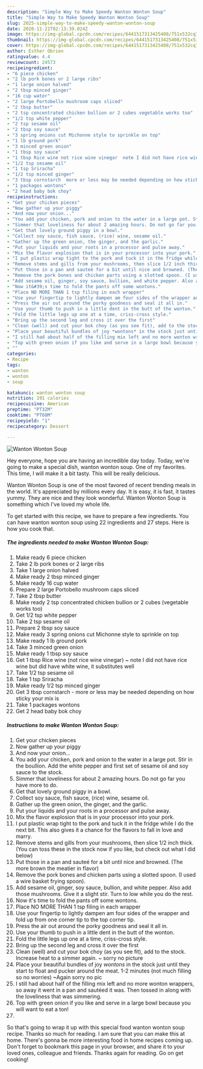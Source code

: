 ```yaml
---
description: "Simple Way to Make Speedy Wanton Wonton Soup"
title: "Simple Way to Make Speedy Wanton Wonton Soup"
slug: 2025-simple-way-to-make-speedy-wanton-wonton-soup
date: 2020-11-21T02:13:39.024Z
image: https://img-global.cpcdn.com/recipes/6441517313425408/751x532cq70/wanton-wonton-soup-recipe-main-photo.jpg
thumbnail: https://img-global.cpcdn.com/recipes/6441517313425408/751x532cq70/wanton-wonton-soup-recipe-main-photo.jpg
cover: https://img-global.cpcdn.com/recipes/6441517313425408/751x532cq70/wanton-wonton-soup-recipe-main-photo.jpg
author: Esther Obrien
ratingvalue: 4.4
reviewcount: 24573
recipeingredient:
- "6 piece chicken"
- "2 lb pork bones or 2 large ribs"
- "1 large onion halved"
- "2 tbsp minced ginger"
- "16 cup water"
- "2 large Portobello mushroom caps sliced"
- "2 tbsp butter"
- "2 tsp concentrated chicken bullion or 2 cubes vegetable works too"
- "1/2 tsp white pepper"
- "2 tsp sesame oil"
- "2 tbsp soy sauce"
- "3 spring onions cut Michonne style to sprinkle on top"
- "1 lb ground pork"
- "3 minced green onion"
- "1 tbsp soy sauce"
- "1 tbsp Rice wine not rice wine vinegar  note I did not have rice wine but did have white wine it substitutes well"
- "1/2 tsp sesame oil"
- "1 tsp Sriracha"
- "1/2 tsp minced ginger"
- "3 tbsp cornstarch  more or less may be needed depending on how sticky your mix is"
- "1 packages wontons"
- "2 head baby bok choy"
recipeinstructions:
- "Get your chicken pieces"
- "Now gather up your piggy"
- "And now your onion..."
- "You add your chicken, pork and onion to the water in a large pot. Stir in the boullion. Add the white pepper and first set of sesame oil and soy sauce to the stock."
- "Simmer that loveliness for about 2 amazing hours. Do not go far you have more to do."
- "Get that lovely ground piggy in a bowl."
- "Collect soy sauce, fish sauce, (rice) wine, sesame oil."
- "Gather up the green onion, the ginger, and the garlic."
- "Put your liquids and your roots in a processor and pulse away."
- "Mix the flavor explosion that is in your processor into your pork."
- "I put plastic wrap tight to the pork and tuck it in the fridge while I do the next bit. This also gives it a chance for the flavors to fall in love and marry."
- "Remove stems and gills from your mushrooms, then slice 1/2 inch thick. (You can toss these in the stock now if you like, but check out what I did below)"
- "Put those in a pan and sauteé for a bit until nice and browned. (The more brown the meatier in flavor)"
- "Remove the pork bones and chicken parts using a slotted spoon. (I used a wire basket frying spoon)."
- "Add sesame oil, ginger, soy sauce, bullion, and white pepper. Also add those mushrooms. Give it a slight stir. Turn to low while you do the rest."
- "Now it&#39;s time to fold the pants off some wontons."
- "Place NO MORE THAN 1 tsp filing in each wrapper"
- "Use your fingertip to lightly dampen am four sides of the wrapper and fold up from one corner tip to the top corner tip."
- "Press the air out around the porky goodness and seal it all in."
- "Use your thumb to push in a little dent in the butt of the wonton."
- "Fold the little legs up one at a time, criss-cross style."
- "Bring up the second leg and cross it over the first"
- "Clean (well) and cut your bok choy (as you see fit), add to the stock. Increase heat to a simmer again. ~ sorry no picture"
- "Place your beautiful bundles of joy *wontons* in the stock just until they start to float and pucker around the meat. 1-2 minutes (not much filling so no worries) ~Again sorry no pic"
- "I still had about half of the filling mix left and no more wonton wrappers, so away it went in a pan and sautéed it was. Then tossed in along with the loveliness that was simmering."
- "Top with green onion if you like and serve in a large bowl because you will want to eat a ton!"
- ""
categories:
- Recipe
tags:
- wanton
- wonton
- soup

katakunci: wanton wonton soup 
nutrition: 191 calories
recipecuisine: American
preptime: "PT32M"
cooktime: "PT60M"
recipeyield: "1"
recipecategory: Dessert

---
```



![Wanton Wonton Soup](https://img-global.cpcdn.com/recipes/6441517313425408/751x532cq70/wanton-wonton-soup-recipe-main-photo.jpg)

Hey everyone, hope you are having an incredible day today. Today, we're going to make a special dish, wanton wonton soup. One of my favorites. This time, I will make it a bit tasty. This will be really delicious.

Wanton Wonton Soup is one of the most favored of recent trending meals in the world. It's appreciated by millions every day. It is easy, it is fast, it tastes yummy. They are nice and they look wonderful. Wanton Wonton Soup is something which I've loved my whole life.




To get started with this recipe, we have to prepare a few ingredients. You can have wanton wonton soup using 22 ingredients and 27 steps. Here is how you cook that.

<!--inarticleads1-->

##### The ingredients needed to make Wanton Wonton Soup:

1. Make ready 6 piece chicken
1. Take 2 lb pork bones or 2 large ribs
1. Take 1 large onion halved
1. Make ready 2 tbsp minced ginger
1. Make ready 16 cup water
1. Prepare 2 large Portobello mushroom caps sliced
1. Take 2 tbsp butter
1. Make ready 2 tsp concentrated chicken bullion or 2 cubes (vegetable works too)
1. Get 1/2 tsp white pepper
1. Take 2 tsp sesame oil
1. Prepare 2 tbsp soy sauce
1. Make ready 3 spring onions cut Michonne style to sprinkle on top
1. Make ready 1 lb ground pork
1. Take 3 minced green onion
1. Make ready 1 tbsp soy sauce
1. Get 1 tbsp Rice wine (not rice wine vinegar) ~ note I did not have rice wine but did have white wine, it substitutes well
1. Take 1/2 tsp sesame oil
1. Take 1 tsp Sriracha
1. Make ready 1/2 tsp minced ginger
1. Get 3 tbsp cornstarch - more or less may be needed depending on how sticky your mix is
1. Take 1 packages wontons
1. Get 2 head baby bok choy




<!--inarticleads2-->

##### Instructions to make Wanton Wonton Soup:

1. Get your chicken pieces
1. Now gather up your piggy
1. And now your onion...
1. You add your chicken, pork and onion to the water in a large pot. Stir in the boullion. Add the white pepper and first set of sesame oil and soy sauce to the stock.
1. Simmer that loveliness for about 2 amazing hours. Do not go far you have more to do.
1. Get that lovely ground piggy in a bowl.
1. Collect soy sauce, fish sauce, (rice) wine, sesame oil.
1. Gather up the green onion, the ginger, and the garlic.
1. Put your liquids and your roots in a processor and pulse away.
1. Mix the flavor explosion that is in your processor into your pork.
1. I put plastic wrap tight to the pork and tuck it in the fridge while I do the next bit. This also gives it a chance for the flavors to fall in love and marry.
1. Remove stems and gills from your mushrooms, then slice 1/2 inch thick. (You can toss these in the stock now if you like, but check out what I did below)
1. Put those in a pan and sauteé for a bit until nice and browned. (The more brown the meatier in flavor)
1. Remove the pork bones and chicken parts using a slotted spoon. (I used a wire basket frying spoon).
1. Add sesame oil, ginger, soy sauce, bullion, and white pepper. Also add those mushrooms. Give it a slight stir. Turn to low while you do the rest.
1. Now it&#39;s time to fold the pants off some wontons.
1. Place NO MORE THAN 1 tsp filing in each wrapper
1. Use your fingertip to lightly dampen am four sides of the wrapper and fold up from one corner tip to the top corner tip.
1. Press the air out around the porky goodness and seal it all in.
1. Use your thumb to push in a little dent in the butt of the wonton.
1. Fold the little legs up one at a time, criss-cross style.
1. Bring up the second leg and cross it over the first
1. Clean (well) and cut your bok choy (as you see fit), add to the stock. Increase heat to a simmer again. ~ sorry no picture
1. Place your beautiful bundles of joy *wontons* in the stock just until they start to float and pucker around the meat. 1-2 minutes (not much filling so no worries) ~Again sorry no pic
1. I still had about half of the filling mix left and no more wonton wrappers, so away it went in a pan and sautéed it was. Then tossed in along with the loveliness that was simmering.
1. Top with green onion if you like and serve in a large bowl because you will want to eat a ton!
1. 




So that's going to wrap it up with this special food wanton wonton soup recipe. Thanks so much for reading. I am sure that you can make this at home. There's gonna be more interesting food in home recipes coming up. Don't forget to bookmark this page in your browser, and share it to your loved ones, colleague and friends. Thanks again for reading. Go on get cooking!
